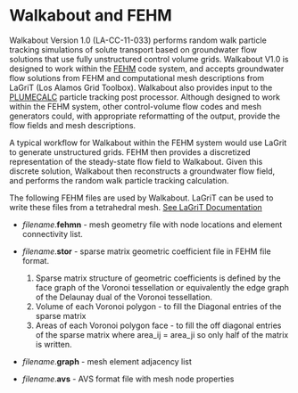 
# Walkabout and FEHM

Walkabout Version 1.0 (LA-CC-11-033) performs random walk particle tracking simulations of solute transport based on groundwater flow solutions that use fully unstructured control volume grids. Walkabout V1.0 is designed to work within the [FEHM](https://fehm.lanl.gov) code system, and accepts groundwater flow solutions from FEHM and computational mesh descriptions from LaGriT (Los Alamos Grid Toolbox). Walkabout also provides input to the [PLUMECALC](https://plumecalc.lanl.gov) particle tracking post processor. Although designed to work within the FEHM system, other control-volume flow codes and mesh generators could, with appropriate reformatting of the output, provide the flow fields and mesh descriptions.

A typical workflow for Walkabout within the FEHM system would use LaGrit to generate unstructured grids. FEHM then provides a discretized representation of the steady-state flow field to Walkabout. Given this discrete solution, Walkabout then reconstructs a groundwater flow field, and performs the random walk particle tracking calculation. 

The following FEHM files are used by Walkabout. LaGriT can be used to write these files from a tetrahedral mesh.  [See LaGriT Documentation](http://lanl.github.io/LaGriT)

* *filename*.**fehmn** - mesh geometry file with node locations and element connectivity list.

* *filename*.**stor** - sparse matrix geometric coefficient file in FEHM file format.
  1) Sparse matrix structure of geometric coefficients is defined by the face graph of the Voronoi tessellation or equivalently the edge graph of the Delaunay dual of the Voronoi tessellation.
  2) Volume of each Voronoi polygon - to fill the Diagonal entries of the sparse matrix
  3) Areas of each Voronoi polygon face - to fill the off diagonal entries of the sparse matrix where area_ij = area_ji so only half of the matrix is written.
  
*  *filename*.**graph** - mesh element adjacency list
  
*  *filename*.**avs** - AVS format file with mesh node properties
  
  
 
  
  
